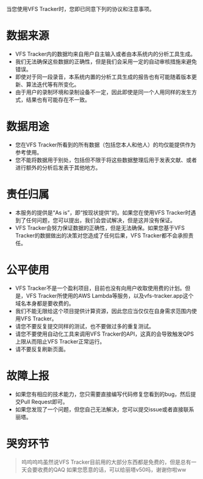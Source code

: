 当您使用VFS Tracker时，您即已同意下列的协议和注意事项。

# 数据来源
* VFS Tracker内的数据均来自用户自主输入或者由本系统内的分析工具生成。
* 我们无法确保这些数据的正确性，但是我们会采用一定的自动审核措施来避免错误。
* 即使对于同一段录音，本系统内置的分析工具生成的报告也有可能随着版本更新、算法迭代等有所变化。
* 由于用户的录制环境和录制设备不一定，因此即使是同一个人用同样的发生方式，结果也有可能存在不一致。
# 数据用途
* 您在VFS Tracker所看到的所有数据（包括您本人和他人）的均仅能提供作为参考使用。
* 您不能将数据用于别处，包括但不限于将这些数据整理后用于发表文献、或者进行额外的分析后发表于其他地方。
# 责任归属
* 本服务的提供是“As is”，即“按现状提供”的。如果您在使用VFS Tracker时遇到了任何问题，您可以提出，我们会尝试解决，但是这并没有保证。
* VFS Tracker会努力保证数据的正确性，但是无法确保。如果您基于VFS Tracker的数据做出的决策对您造成了任何后果，VFS Tracker都不会承担责任。
# 公平使用
* VFS Tracker不是一个盈利项目，目前也没有向用户收取使用费的计划。但是，VFS Tracker所使用的AWS Lambda等服务，以及vfs-tracker.app这个域名本身都是要收费的。
* 我们不能无限给这个项目提供计算资源，因此您应当仅仅在自身需求范围内使用VFS Tracker。
* 请您不要反复提交同样的测试，也不要做过多的重复测试。
* 请您不要使用自动化工具来调用VFS Tracker的API，这真的会导致触发QPS上限从而阻止VFS Tracker正常运行。
* 请不要反复刷新页面。
# 故障上报
* 如果您有相应的技术能力，您只需要直接编写代码修复您看到的bug，然后提交Pull Request即可。
* 如果您发现了一个问题，但您自己无法解决，您可以提交issue或者直接联系丽塔。
# 哭穷环节
> 呜呜呜呜虽然说VFS Tracker目前用的大部分东西都是免费的，但是总有一天会要收费的QAQ 如果您愿意的话，可以给丽塔v50吗，谢谢你啦ww